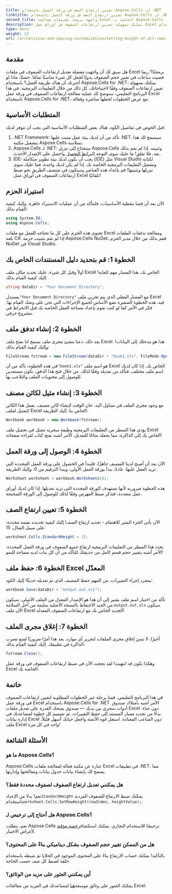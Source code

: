 ```yaml
---
title: تعيين ارتفاع الصف في ورقة العمل باستخدام Aspose.Cells لـ .NET
linktitle: تعيين ارتفاع الصف في ورقة العمل باستخدام Aspose.Cells لـ .NET
second_title: واجهة برمجة تطبيقات معالجة Excel الخاصة بـ Aspose.Cells .NET
description: يمكنك بسهولة تعيين ارتفاعات الصفوف في أوراق عمل Excel باستخدام Aspose.Cells for .NET. اتبع دليلنا الشامل للحصول على تعليمات خطوة بخطوة.
type: docs
weight: 13
url: /ar/net/size-and-spacing-customization/setting-height-of-all-rows-in-worksheet/
---
```

## مقدمة
هل سبق لك أن واجهت معضلة تعديل ارتفاعات الصفوف في ملفات Excel برمجيًا؟ ربما قضيت ساعات في تغيير حجم الصفوف يدويًا لجعل كل شيء مناسبًا تمامًا. حسنًا، ماذا لو أخبرتك أن هناك طريقة أفضل؟ باستخدام Aspose.Cells for .NET، يمكنك بسهولة تعيين ارتفاعات الصفوف وفقًا لاحتياجاتك، كل ذلك من خلال التعليمات البرمجية. في هذا البرنامج التعليمي، سنوضح لك عملية معالجة ارتفاعات الصفوف في ورقة عمل Excel باستخدام Aspose.Cells for .NET، مع عرض الخطوات لجعلها مباشرة وفعالة.
## المتطلبات الأساسية
قبل الخوض في تفاصيل الكود، هناك بعض المتطلبات الأساسية التي يجب أن تتوفر لديك:
1. .NET Framework: تأكد من أن لديك بيئة عمل مثبت عليها .NET. سيسمح لك هذا بتشغيل مكتبة Aspose.Cells بسلاسة.
2.  Aspose.Cells لـ .NET: ستحتاج إلى تنزيل Aspose.Cells وتثبيته. إذا لم تقم بذلك بعد، فلا تقلق! ما عليك سوى التوجه إلى[رابط التحميل](https://releases.aspose.com/cells/net/) واحصل على الإصدار الأحدث.
3. IDE: يجب أن يكون لديك بيئة تطوير متكاملة (IDE) مثل Visual Studio لكتابة وتشغيل التعليمات البرمجية الخاصة بك. إذا لم يكن لديك واحدة، فما عليك سوى تنزيلها وتثبيتها!
قم بإعداد هذه العناصر وستكون في منتصف الطريق نحو ضبط ارتفاعات الصفوف في أوراق عمل Excel تلقائيًا!
## استيراد الحزم
الآن بعد أن قمنا بتغطية الأساسيات، فلنتأكد من أن عمليات الاستيراد جاهزة. وإليك كيفية القيام بذلك:
```csharp
using System.IO;
using Aspose.Cells;
```
تحتوي هذه الحزم على كل ما تحتاجه للعمل مع ملفات Excel ومعالجة تدفقات الملفات بلغة C#. إذا لم تقم بتثبيت حزمة Aspose.Cells NuGet، فقم بذلك من خلال مدير الحزم NuGet في Visual Studio.
## الخطوة 1: قم بتحديد دليل المستندات الخاص بك
أولاً وقبل كل شيء، عليك تحديد مكان ملف Excel الخاص بك. هذا المسار مهم للغاية! إليك كيفية القيام بذلك:
```csharp
string dataDir = "Your Document Directory";
```
 يستبدل`"Your Document Directory"` مع المسار الفعلي الذي يتم تخزين ملف Excel فيه. هذه الخطوة الصغيرة تضع الأساس لجميع الإجراءات التي نحن على وشك القيام بها. فكر في الأمر كما لو كنت تقوم بإعداد مساحة العمل الخاصة بك قبل الانخراط في مشروع حرفي.
## الخطوة 2: إنشاء تدفق ملف
بعد ذلك، دعنا ننشئ مجرى ملف يسمح لنا بفتح ملف Excel. هذا هو مدخلك إلى البيانات! وإليك كيفية القيام بذلك:
```csharp
FileStream fstream = new FileStream(dataDir + "book1.xls", FileMode.Open);
```
 في هذه الخطوة، تأكد من أن`"book1.xls"` هو اسم ملف Excel الخاص بك. إذا كان لديك اسم ملف مختلف، فتأكد من تعديله وفقًا لذلك. من خلال فتح هذا الدفق، نكون مستعدين للوصول إلى محتويات الملف والتلاعب بها.
## الخطوة 3: إنشاء مثيل لكائن مصنف
مع وجود مجرى الملف في متناول اليد، حان الوقت لإنشاء كائن مصنف. يعمل هذا الكائن كتمثيل لملف Excel الخاص بنا. إليك الطريقة:
```csharp
Workbook workbook = new Workbook(fstream);
```
يؤدي هذا السطر من التعليمات البرمجية وظيفة سحرية تتمثل في تحميل ملف Excel الخاص بك إلى الذاكرة، مما يجعله متاحًا للتعديل. الأمر أشبه بفتح كتاب لقراءة صفحاته!
## الخطوة 4: الوصول إلى ورقة العمل
الآن بعد أن أصبح لدينا المصنف جاهزًا، فلنبدأ في الحصول على ورقة العمل المحددة التي نريد العمل عليها. عادةً، نبدأ بورقة العمل الأولى، ويبدأ الترقيم من 0. وإليك الطريقة:
```csharp
Worksheet worksheet = workbook.Worksheets[0];
```
هذه الخطوة ضرورية لأنها تستهدف الورقة المحددة التي تريد تعديلها. إذا كان لديك أوراق عمل متعددة، فتذكر ضبط الفهرس وفقًا لذلك للوصول إلى الورقة الصحيحة.
## الخطوة 5: تعيين ارتفاع الصف
الآن يأتي الجزء المثير للاهتمام - تحديد ارتفاع الصف! إليك كيفية تحديده بقيمة محددة، على سبيل المثال، 15:
```csharp
worksheet.Cells.StandardHeight = 15;
```
يحدد هذا السطر من التعليمات البرمجية ارتفاع جميع الصفوف في ورقة العمل المحددة. الأمر أشبه بتغيير حجم قسم كامل من حديقتك للتأكد من أن كل نبات لديه مساحة للنمو!
## الخطوة 6: حفظ ملف Excel المعدّل
بمجرد إجراء التغييرات، من المهم حفظ المصنف الذي تم تعديله حديثًا! إليك الكود:
```csharp
workbook.Save(dataDir + "output.out.xls");
```
 تأكد من اختيار اسم ملف يشير إلى أن هذا هو الإصدار المعدل من الملف الأصلي. سيكون من الجيد الاحتفاظ بالنسخة الأصلية سليمة من أجل السلامة.`output.out.xls` سيكون الآن ملف Excel الجديد الخاص بك مع ارتفاعات الصفوف المعدلة!
## الخطوة 7: إغلاق مجرى الملف
أخيرًا، لا تنسَ إغلاق مجرى الملفات لتحرير أي موارد. يعد هذا أمرًا ضروريًا لمنع تسرب الذاكرة في تطبيقك. إليك كيفية القيام بذلك:
```csharp
fstream.Close();
```
وهكذا تكون قد انتهيت! لقد نجحت الآن في ضبط ارتفاعات الصفوف في ورقة عمل Excel الخاصة بك.
## خاتمة
في هذا البرنامج التعليمي، قمنا برحلة عبر الخطوات المطلوبة لتعيين ارتفاعات الصفوف في ورقة عمل Excel باستخدام Aspose.Cells for .NET. الأمر أشبه بامتلاك صندوق أدوات سحري بين يديك — صندوق يمنحك القدرة على تعديل ملفات Excel دون عناء. بدءًا من تحديد مسار المستند إلى حفظ التغييرات، تم تصميم كل خطوة لمساعدتك في إدارة بيانات Excel دون المتاعب المعتادة. استغل قوة الأتمتة واجعل حياتك أسهل قليلاً، ملف Excel واحد في كل مرة!
## الأسئلة الشائعة
### ما هو Aspose.Cells؟
Aspose.Cells عبارة عن مكتبة فعالة لمعالجة ملفات Excel في تطبيقات .NET، مما يسمح لك بإنشاء بيانات جدول بيانات ومعالجتها وإدارتها.
### هل يمكنني تعديل ارتفاع الصفوف لصفوف محددة فقط؟
 نعم! بدلا من الإعداد`StandardHeight` يمكنك ضبط الارتفاع للصفوف الفردية باستخدام`worksheet.Cells.SetRowHeight(rowIndex, heightValue);`.
### هل أحتاج إلى ترخيص لـ Aspose.Cells؟
 نعم، يتطلب Aspose.Cells ترخيصًا للاستخدام التجاري. يمكنك استكشاف[رخصة مؤقتة](https://purchase.aspose.com/temporary-license/) لأغراض الاختبار.
### هل من الممكن تغيير حجم الصفوف بشكل ديناميكي بناءً على المحتوى؟
بالتأكيد! يمكنك حساب الارتفاع بناءً على المحتوى الموجود في الخلايا ثم ضبطه باستخدام حلقة لضبط كل صف حسب الحاجة.
### أين يمكنني العثور على مزيد من الوثائق؟
 يمكنك العثور على وثائق موسعة[هنا](https://reference.aspose.com/cells/net/) لمساعدتك في المزيد من معالجات Excel.